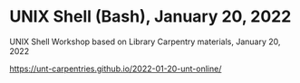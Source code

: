 # UNIX Shell (Bash), January 20, 2022

UNIX Shell Workshop based on Library Carpentry materials, January 20, 2022

https://unt-carpentries.github.io/2022-01-20-unt-online/
